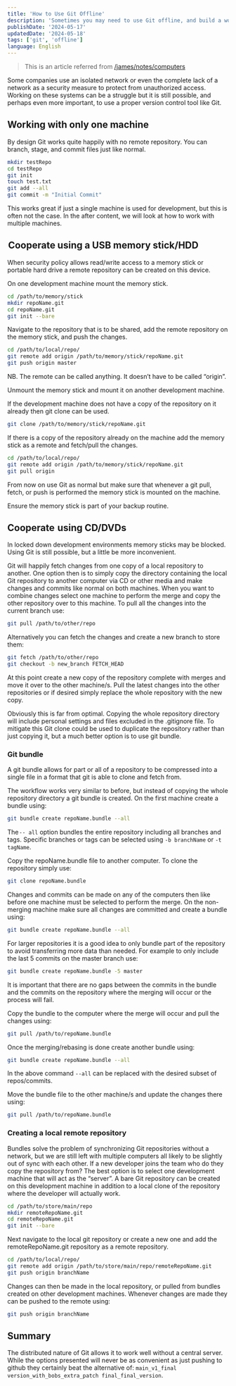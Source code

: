 ```yaml
---
title: 'How to Use Git Offline'
description: 'Sometimes you may need to use Git offline, and build a workflow that works without a central server.'
publishDate: '2024-05-17'
updatedDate: '2024-05-18'
tags: ['git', 'offline']
language: English
---
```


> This is an article referred from [/james/notes/computers](https://www.gibbard.me/using_git_offline/)

Some companies use an isolated network or even the complete lack of a network as a security measure to protect from unauthorized access. Working on these systems can be a struggle but it is still possible, and perhaps even more important, to use a proper version control tool like Git.

## Working with only one machine

By design Git works quite happily with no remote repository. You can branch, stage, and commit files just like normal.

```bash
mkdir testRepo
cd testRepo
git init
touch test.txt
git add --all
git commit -m "Initial Commit"
```

This works great if just a single machine is used for development, but this is often not the case. In the after content, we will look at how to work with multiple machines.

##  Cooperate using a USB memory stick/HDD

When security policy allows read/write access to a memory stick or portable hard drive a remote repository can be created on this device.

On one development machine mount the memory stick.

```bash
cd /path/to/memory/stick
mkdir repoName.git
cd repoName.git
git init --bare
```

Navigate to the repository that is to be shared, add the remote repository on the memory stick, and push the changes.

```bash
cd /path/to/local/repo/
git remote add origin /path/to/memory/stick/repoName.git
git push origin master
```

NB. The remote can be called anything. It doesn’t have to be called “origin”.

Unmount the memory stick and mount it on another development machine.

If the development machine does not have a copy of the repository on it already then git clone can be used.

```bash
git clone /path/to/memory/stick/repoName.git
```

If there is a copy of the repository already on the machine add the memory stick as a remote and fetch/pull the changes.

```bash
cd /path/to/local/repo/
git remote add origin /path/to/memory/stick/repoName.git
git pull origin
```

From now on use Git as normal but make sure that whenever a git pull, fetch, or push is performed the memory stick is mounted on the machine.

Ensure the memory stick is part of your backup routine.

## Cooperate  using CD/DVDs

In locked down development environments memory sticks may be blocked. Using Git is still possible, but a little be more inconvenient.

Git will happily fetch changes from one copy of a local repository to another. One option then is to simply copy the directory containing the local Git repository to another computer via CD or other media and make changes and commits like normal on both machines. When you want to combine changes select one machine to perform the merge and copy the other repository over to this machine. To pull all the changes into the current branch use:

```bash
git pull /path/to/other/repo
```

Alternatively you can fetch the changes and create a new branch to store them:

```bash
git fetch /path/to/other/repo
git checkout -b new_branch FETCH_HEAD
```

At this point create a new copy of the repository complete with merges and move it over to the other machine/s. Pull the latest changes into the other repositories or if desired simply replace the whole repository with the new copy.

Obviously this is far from optimal. Copying the whole repository directory will include personal settings and files excluded in the .gitignore file. To mitigate this Git clone could be used to duplicate the repository rather than just copying it, but a much better option is to use git bundle.

### Git bundle

A git bundle allows for part or all of a repository to be compressed into a single file in a format that git is able to clone and fetch from.

The workflow works very similar to before, but instead of copying the whole repository directory a git bundle is created. On the first machine create a bundle using:

```bash
git bundle create repoName.bundle --all
```

The `-- all` option bundles the entire repository including all branches and tags. Specific branches or tags can be selected using `-b branchName` or `-t tagName`.

Copy the repoName.bundle file to another computer. To clone the repository simply use:

```bash
git clone repoName.bundle
```

Changes and commits can be made on any of the computers then like before one machine must be selected to perform the merge. On the non-merging machine make sure all changes are committed and create a bundle using:

```bash
git bundle create repoName.bundle --all
```

For larger repositories it is a good idea to only bundle part of the repository to avoid transferring more data than needed. For example to only include the last 5 commits on the master branch use:

```bash
git bundle create repoName.bundle -5 master
```

It is important that there are no gaps between the commits in the bundle and the commits on the repository where the merging will occur or the process will fail.

Copy the bundle to the computer where the merge will occur and pull the changes using:

```bash
git pull /path/to/repoName.bundle
```

Once the merging/rebasing is done create another bundle using:

```bash
git bundle create repoName.bundle --all
```

In the above command `--all` can be replaced with the desired subset of repos/commits.

Move the bundle file to the other machine/s and update the changes there using:

```bash
git pull /path/to/repoName.bundle
```

### Creating a local remote repository

Bundles solve the problem of synchronizing Git repositories without a network, but we are still left with multiple computers all likely to be slightly out of sync with each other. If a new developer joins the team who do they copy the repository from? The best option is to select one development machine that will act as the “server”. A bare Git repository can be created on this development machine in addition to a local clone of the repository where the developer will actually work.

```bash
cd /path/to/store/main/repo
mkdir remoteRepoName.git
cd remoteRepoName.git
git init --bare
```

Next navigate to the local git repository or create a new one and add the remoteRepoName.git repository as a remote repository.

```bash
cd /path/to/local/repo/
git remote add origin /path/to/store/main/repo/remoteRepoName.git
git push origin branchName
```

Changes can then be made in the local repository, or pulled from bundles created on other development machines. Whenever changes are made they can be pushed to the remote using:

```bash
git push origin branchName
```

## Summary

The distributed nature of Git allows it to work well without a central server. While the options presented will never be as convenient as just pushing to github they certainly beat the alternative of: `main_v1_final version_with_bobs_extra_patch final_final_version`.
